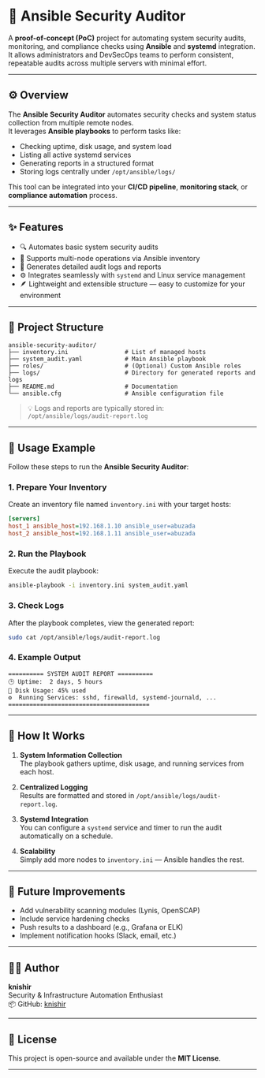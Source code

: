 # 🔐 Ansible Security Auditor

A **proof-of-concept (PoC)** project for automating system security audits, monitoring, and compliance checks using **Ansible** and **systemd** integration.  
It allows administrators and DevSecOps teams to perform consistent, repeatable audits across multiple servers with minimal effort.

---

## ⚙️ Overview

The **Ansible Security Auditor** automates security checks and system status collection from multiple remote nodes.  
It leverages **Ansible playbooks** to perform tasks like:
- Checking uptime, disk usage, and system load
- Listing all active systemd services
- Generating reports in a structured format
- Storing logs centrally under `/opt/ansible/logs/`

This tool can be integrated into your **CI/CD pipeline**, **monitoring stack**, or **compliance automation** process.

---

## ✨ Features

- 🔍 Automates basic system security audits
- 🧩 Supports multi-node operations via Ansible inventory
- 🧾 Generates detailed audit logs and reports
- ⚙️ Integrates seamlessly with `systemd` and Linux service management
- 🪶 Lightweight and extensible structure — easy to customize for your environment

---

## 📂 Project Structure

```
ansible-security-auditor/
├── inventory.ini                # List of managed hosts
├── system_audit.yaml            # Main Ansible playbook
├── roles/                       # (Optional) Custom Ansible roles
├── logs/                        # Directory for generated reports and logs
├── README.md                    # Documentation
└── ansible.cfg                  # Ansible configuration file
```

> 💡 Logs and reports are typically stored in:  
> `/opt/ansible/logs/audit-report.log`

---

## 🚀 Usage Example

Follow these steps to run the **Ansible Security Auditor**:

### 1. Prepare Your Inventory

Create an inventory file named `inventory.ini` with your target hosts:
```ini
[servers]
host_1 ansible_host=192.168.1.10 ansible_user=abuzada
host_2 ansible_host=192.168.1.11 ansible_user=abuzada
```

### 2. Run the Playbook

Execute the audit playbook:
```bash
ansible-playbook -i inventory.ini system_audit.yaml
```

### 3. Check Logs

After the playbook completes, view the generated report:
```bash
sudo cat /opt/ansible/logs/audit-report.log
```

### 4. Example Output
```text
========== SYSTEM AUDIT REPORT ==========
🕒 Uptime:  2 days, 5 hours
💾 Disk Usage: 45% used
⚙️  Running Services: sshd, firewalld, systemd-journald, ...
========================================
```

---

## 🧠 How It Works

1. **System Information Collection**  
   The playbook gathers uptime, disk usage, and running services from each host.

2. **Centralized Logging**  
   Results are formatted and stored in `/opt/ansible/logs/audit-report.log`.

3. **Systemd Integration**  
   You can configure a `systemd` service and timer to run the audit automatically on a schedule.

4. **Scalability**  
   Simply add more nodes to `inventory.ini` — Ansible handles the rest.

---

## 🧩 Future Improvements

- Add vulnerability scanning modules (Lynis, OpenSCAP)
- Include service hardening checks
- Push results to a dashboard (e.g., Grafana or ELK)
- Implement notification hooks (Slack, email, etc.)

---

## 👨‍💻 Author

**knishir**  
Security & Infrastructure Automation Enthusiast  
📦 GitHub: [knishir](https://github.com/knishir)

---

## 📜 License

This project is open-source and available under the **MIT License**.

---
